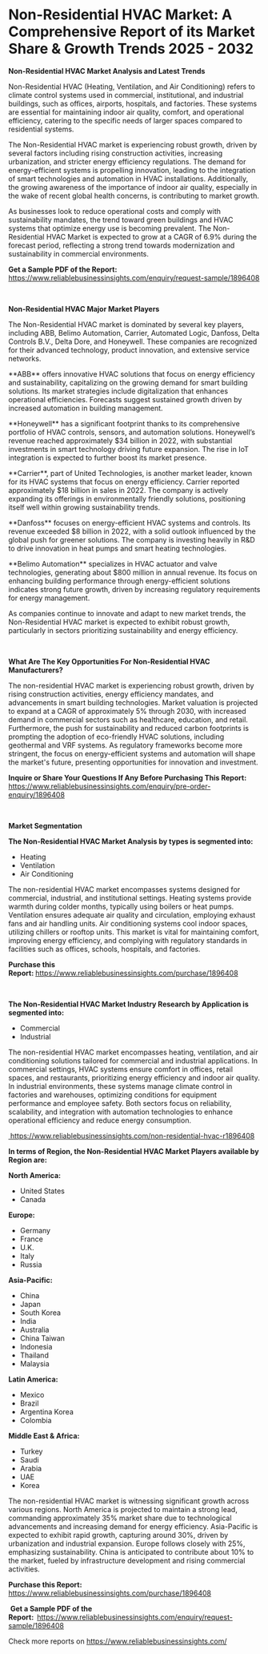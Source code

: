 <p><h1>Non-Residential HVAC Market: A Comprehensive Report of its Market Share & Growth Trends 2025 - 2032</h1></p><p><strong>Non-Residential HVAC Market Analysis and Latest Trends</strong></p>
<p><p>Non-Residential HVAC (Heating, Ventilation, and Air Conditioning) refers to climate control systems used in commercial, institutional, and industrial buildings, such as offices, airports, hospitals, and factories. These systems are essential for maintaining indoor air quality, comfort, and operational efficiency, catering to the specific needs of larger spaces compared to residential systems.</p><p>The Non-Residential HVAC market is experiencing robust growth, driven by several factors including rising construction activities, increasing urbanization, and stricter energy efficiency regulations. The demand for energy-efficient systems is propelling innovation, leading to the integration of smart technologies and automation in HVAC installations. Additionally, the growing awareness of the importance of indoor air quality, especially in the wake of recent global health concerns, is contributing to market growth.</p><p>As businesses look to reduce operational costs and comply with sustainability mandates, the trend toward green buildings and HVAC systems that optimize energy use is becoming prevalent. The Non-Residential HVAC Market is expected to grow at a CAGR of 6.9% during the forecast period, reflecting a strong trend towards modernization and sustainability in commercial environments.</p></p>
<p><strong>Get a Sample PDF of the Report:&nbsp;</strong> <a href="https://www.reliablebusinessinsights.com/enquiry/request-sample/1896408?utm_campaign=118&utm_medium=2&utm_source=Github&utm_content=ia&utm_term=13012025&utm_id=non-residential-hvac">https://www.reliablebusinessinsights.com/enquiry/request-sample/1896408</a></p>
<p>&nbsp;</p>
<p><strong>Non-Residential HVAC Major Market Players</strong></p>
<p><p>The Non-Residential HVAC market is dominated by several key players, including ABB, Belimo Automation, Carrier, Automated Logic, Danfoss, Delta Controls B.V., Delta Dore, and Honeywell. These companies are recognized for their advanced technology, product innovation, and extensive service networks.</p><p>**ABB** offers innovative HVAC solutions that focus on energy efficiency and sustainability, capitalizing on the growing demand for smart building solutions. Its market strategies include digitalization that enhances operational efficiencies. Forecasts suggest sustained growth driven by increased automation in building management.</p><p>**Honeywell** has a significant footprint thanks to its comprehensive portfolio of HVAC controls, sensors, and automation solutions. Honeywell’s revenue reached approximately $34 billion in 2022, with substantial investments in smart technology driving future expansion. The rise in IoT integration is expected to further boost its market presence.</p><p>**Carrier**, part of United Technologies, is another market leader, known for its HVAC systems that focus on energy efficiency. Carrier reported approximately $18 billion in sales in 2022. The company is actively expanding its offerings in environmentally friendly solutions, positioning itself well within growing sustainability trends.</p><p>**Danfoss** focuses on energy-efficient HVAC systems and controls. Its revenue exceeded $8 billion in 2022, with a solid outlook influenced by the global push for greener solutions. The company is investing heavily in R&D to drive innovation in heat pumps and smart heating technologies.</p><p>**Belimo Automation** specializes in HVAC actuator and valve technologies, generating about $800 million in annual revenue. Its focus on enhancing building performance through energy-efficient solutions indicates strong future growth, driven by increasing regulatory requirements for energy management.</p><p>As companies continue to innovate and adapt to new market trends, the Non-Residential HVAC market is expected to exhibit robust growth, particularly in sectors prioritizing sustainability and energy efficiency.</p></p>
<p>&nbsp;</p>
<p><strong>What Are The Key Opportunities For Non-Residential HVAC Manufacturers?</strong></p>
<p><p>The non-residential HVAC market is experiencing robust growth, driven by rising construction activities, energy efficiency mandates, and advancements in smart building technologies. Market valuation is projected to expand at a CAGR of approximately 5% through 2030, with increased demand in commercial sectors such as healthcare, education, and retail. Furthermore, the push for sustainability and reduced carbon footprints is prompting the adoption of eco-friendly HVAC solutions, including geothermal and VRF systems. As regulatory frameworks become more stringent, the focus on energy-efficient systems and automation will shape the market's future, presenting opportunities for innovation and investment.</p></p>
<p><strong>Inquire or Share Your Questions If Any Before Purchasing This Report:</strong> <a href="https://www.reliablebusinessinsights.com/enquiry/pre-order-enquiry/1896408?utm_campaign=118&utm_medium=2&utm_source=Github&utm_content=ia&utm_term=13012025&utm_id=non-residential-hvac">https://www.reliablebusinessinsights.com/enquiry/pre-order-enquiry/1896408</a></p>
<p>&nbsp;</p>
<p><strong>Market Segmentation</strong></p>
<p><strong>The Non-Residential HVAC Market Analysis by types is segmented into:</strong></p>
<p><ul><li>Heating</li><li>Ventilation</li><li>Air Conditioning</li></ul></p>
<p><p>The non-residential HVAC market encompasses systems designed for commercial, industrial, and institutional settings. Heating systems provide warmth during colder months, typically using boilers or heat pumps. Ventilation ensures adequate air quality and circulation, employing exhaust fans and air handling units. Air conditioning systems cool indoor spaces, utilizing chillers or rooftop units. This market is vital for maintaining comfort, improving energy efficiency, and complying with regulatory standards in facilities such as offices, schools, hospitals, and factories.</p></p>
<p><strong>Purchase this Report:&nbsp;</strong><a href="https://www.reliablebusinessinsights.com/purchase/1896408?utm_campaign=118&utm_medium=2&utm_source=Github&utm_content=ia&utm_term=13012025&utm_id=non-residential-hvac">https://www.reliablebusinessinsights.com/purchase/1896408</a></p>
<p>&nbsp;</p>
<p><strong>The Non-Residential HVAC Market Industry Research by Application is segmented into:</strong></p>
<p><ul><li>Commercial</li><li>Industrial</li></ul></p>
<p><p>The non-residential HVAC market encompasses heating, ventilation, and air conditioning solutions tailored for commercial and industrial applications. In commercial settings, HVAC systems ensure comfort in offices, retail spaces, and restaurants, prioritizing energy efficiency and indoor air quality. In industrial environments, these systems manage climate control in factories and warehouses, optimizing conditions for equipment performance and employee safety. Both sectors focus on reliability, scalability, and integration with automation technologies to enhance operational efficiency and reduce energy consumption.</p></p>
<p><a href="https://www.reliablebusinessinsights.com/non-residential-hvac-r1896408?utm_campaign=118&utm_medium=2&utm_source=Github&utm_content=ia&utm_term=13012025&utm_id=non-residential-hvac">&nbsp;https://www.reliablebusinessinsights.com/non-residential-hvac-r1896408</a></p>
<p><strong>In terms of Region, the Non-Residential HVAC Market Players available by Region are:</strong></p>
<p>
    <p> <strong> North America: </strong>
        <ul>
            <li>United States</li>
            <li>Canada</li>
        </ul>
        </p> 
    <p> <strong> Europe: </strong>
        <ul>
            <li>Germany</li>
            <li>France</li>
            <li>U.K.</li>
            <li>Italy</li>
            <li>Russia</li>
        </ul>
        </p> 
    <p> <strong> Asia-Pacific: </strong>
        <ul>
            <li>China</li>
            <li>Japan</li>
            <li>South Korea</li>
            <li>India</li>
            <li>Australia</li>
            <li>China Taiwan</li>
            <li>Indonesia</li>
            <li>Thailand</li>
            <li>Malaysia</li>
        </ul>
        </p> 
    <p> <strong> Latin America: </strong>
        <ul>
            <li>Mexico</li>
            <li>Brazil</li>
            <li>Argentina Korea</li>
            <li>Colombia</li>
        </ul>
        </p> 
    <p> <strong> Middle East & Africa: </strong>
        <ul>
            <li>Turkey</li>
            <li>Saudi</li>
            <li>Arabia</li>
            <li>UAE</li>
            <li>Korea</li>
        </ul>
    </p>
    </p>
<p><p>The non-residential HVAC market is witnessing significant growth across various regions. North America is projected to maintain a strong lead, commanding approximately 35% market share due to technological advancements and increasing demand for energy efficiency. Asia-Pacific is expected to exhibit rapid growth, capturing around 30%, driven by urbanization and industrial expansion. Europe follows closely with 25%, emphasizing sustainability. China is anticipated to contribute about 10% to the market, fueled by infrastructure development and rising commercial activities.</p></p>
<p><strong>Purchase this Report: </strong><a href="https://www.reliablebusinessinsights.com/purchase/1896408?utm_campaign=118&utm_medium=2&utm_source=Github&utm_content=ia&utm_term=13012025&utm_id=non-residential-hvac">https://www.reliablebusinessinsights.com/purchase/1896408</a></p>
<p>&nbsp;<strong>Get a Sample PDF of the Report:&nbsp;&nbsp;</strong><a href="https://www.reliablebusinessinsights.com/enquiry/request-sample/1896408?utm_campaign=118&utm_medium=2&utm_source=Github&utm_content=ia&utm_term=13012025&utm_id=non-residential-hvac">https://www.reliablebusinessinsights.com/enquiry/request-sample/1896408</a></p>
<p><strong></strong></p>
<p>Check more reports on <a href="https://www.reliablebusinessinsights.com/?utm_campaign=118&utm_medium=2&utm_source=Github&utm_content=ia&utm_term=13012025&utm_id=non-residential-hvac">https://www.reliablebusinessinsights.com/</a></p>